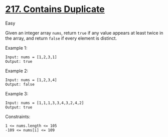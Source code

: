 # [217. Contains Duplicate](https://leetcode.com/problems/contains-duplicate/)

Easy

Given an integer array `nums`, return `true` if any value appears at least twice in the array, and return `false` if every element is distinct.

Example 1:

    Input: nums = [1,2,3,1]
    Output: true

Example 2:

    Input: nums = [1,2,3,4]
    Output: false

Example 3:

    Input: nums = [1,1,1,3,3,4,3,2,4,2]
    Output: true

Constraints:

    1 <= nums.length <= 105
    -109 <= nums[i] <= 109
